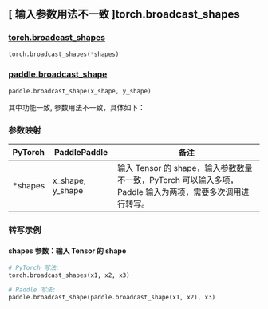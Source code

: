 ## [ 输入参数用法不一致 ]torch.broadcast_shapes

### [torch.broadcast_shapes](https://pytorch.org/docs/stable/generated/torch.broadcast_shapes.html#torch.broadcast_shapes)

```python
torch.broadcast_shapes(*shapes)
```

### [paddle.broadcast_shape](https://www.paddlepaddle.org.cn/documentation/docs/zh/develop/api/paddle/broadcast_shape_cn.html)

```python
paddle.broadcast_shape(x_shape, y_shape)
```

其中功能一致, 参数用法不一致，具体如下：

### 参数映射

| PyTorch  | PaddlePaddle     | 备注                                                                                                      |
| -------- | ---------------- | --------------------------------------------------------------------------------------------------------- |
| \*shapes | x_shape, y_shape | 输入 Tensor 的 shape，输入参数数量不一致，PyTorch 可以输入多项，Paddle 输入为两项，需要多次调用进行转写。 |

### 转写示例

#### shapes 参数：输入 Tensor 的 shape

```python
# PyTorch 写法:
torch.broadcast_shapes(x1, x2, x3)

# Paddle 写法:
paddle.broadcast_shape(paddle.broadcast_shape(x1, x2), x3)
```
